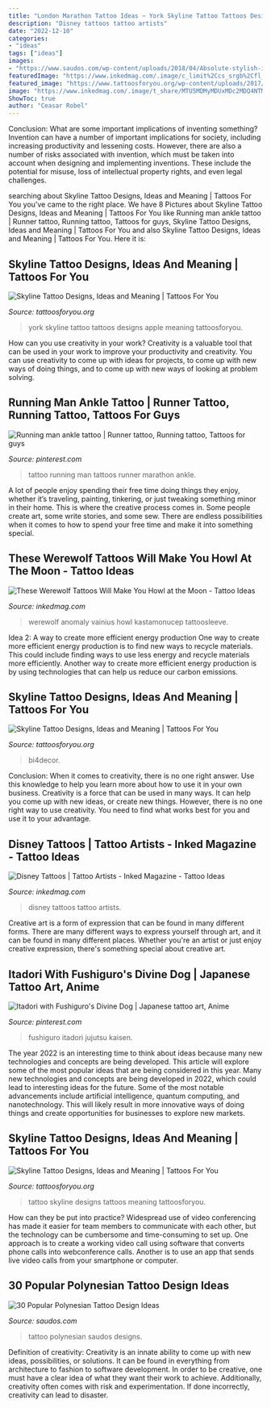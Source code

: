 ```yaml
---
title: "London Marathon Tattoo Ideas ~ York Skyline Tattoo Tattoos Designs Apple Meaning Tattoosforyou"
description: "Disney tattoos tattoo artists"
date: "2022-12-10"
categories:
- "ideas"
tags: ["ideas"]
images:
- "https://www.saudos.com/wp-content/uploads/2018/04/Absolute-stylish-ideas-of-back-tattoo.jpg"
featuredImage: "https://www.inkedmag.com/.image/c_limit%2Ccs_srgb%2Cfl_progressive%2Cq_auto:good%2Cw_700/MTc2MDQ4MTMxMTQwNTYwNzc1/9a2ec9a7be08ff4f6b5086606926df91.jpg"
featured_image: "https://www.tattoosforyou.org/wp-content/uploads/2017/09/New-York-Skyline-Tattoo.jpg"
image: "https://www.inkedmag.com/.image/t_share/MTU5MDMyMDUxMDc2MDQ4NTMz/disneytattoos.jpg"
ShowToc: true
author: "Ceasar Robel"
---
```



Conclusion: What are some important implications of inventing something?
Invention can have a number of important implications for society, including increasing productivity and lessening costs. However, there are also a number of risks associated with invention, which must be taken into account when designing and implementing inventions. These include the potential for misuse, loss of intellectual property rights, and even legal challenges.

	

		
searching about Skyline Tattoo Designs, Ideas and Meaning | Tattoos For You you've came to the right place. We have 8 Pictures about Skyline Tattoo Designs, Ideas and Meaning | Tattoos For You like Running man ankle tattoo | Runner tattoo, Running tattoo, Tattoos for guys, Skyline Tattoo Designs, Ideas and Meaning | Tattoos For You and also Skyline Tattoo Designs, Ideas and Meaning | Tattoos For You. Here it is:
		
    
## Skyline Tattoo Designs, Ideas And Meaning | Tattoos For You

<img loading=lazy src="https://www.tattoosforyou.org/wp-content/uploads/2017/09/New-York-Skyline-Tattoo.jpg" onerror="this.onerror=null;this.src='https://tse4.mm.bing.net/th?id=OIP.VPxabt_KJnRaaKJV6zhaowHaHa&amp;pid=15.1';" alt="Skyline Tattoo Designs, Ideas and Meaning | Tattoos For You">

_Source: tattoosforyou.org_

>york skyline tattoo tattoos designs apple meaning tattoosforyou. 

	

How can you use creativity in your work?
Creativity is a valuable tool that can be used in your work to improve your productivity and creativity. You can use creativity to come up with ideas for projects, to come up with new ways of doing things, and to come up with new ways of looking at problem solving.

    
## Running Man Ankle Tattoo | Runner Tattoo, Running Tattoo, Tattoos For Guys

<img loading=lazy src="https://i.pinimg.com/736x/e8/ed/ee/e8edee5987ce16b0aa58a0f5b9351969--running-man-marathon-tattoo.jpg" onerror="this.onerror=null;this.src='https://tse4.mm.bing.net/th?id=OIP.b-aAyLZVO9rPsPkzu-0_jQHaJ6&amp;pid=15.1';" alt="Running man ankle tattoo | Runner tattoo, Running tattoo, Tattoos for guys">

_Source: pinterest.com_

>tattoo running man tattoos runner marathon ankle. 

	

A lot of people enjoy spending their free time doing things they enjoy, whether it’s traveling, painting, tinkering, or just tweaking something minor in their home. This is where the creative process comes in. Some people create art, some write stories, and some sew. There are endless possibilities when it comes to how to spend your free time and make it into something special.

    
## These Werewolf Tattoos Will Make You Howl At The Moon - Tattoo Ideas

<img loading=lazy src="https://www.inkedmag.com/.image/c_limit%2Ccs_srgb%2Cfl_progressive%2Cq_auto:good%2Cw_700/MTc2MDQ4MTMxMTQwNTYwNzc1/9a2ec9a7be08ff4f6b5086606926df91.jpg" onerror="this.onerror=null;this.src='https://tse2.mm.bing.net/th?id=OIP.eHvATitXRQJLVrZFYNW_JwHaKe&amp;pid=15.1';" alt="These Werewolf Tattoos Will Make You Howl at the Moon - Tattoo Ideas">

_Source: inkedmag.com_

>werewolf anomaly vainius howl kastamonucep tattoosleeve. 

	

Idea 2: A way to create more efficient energy production
One way to create more efficient energy production is to find new ways to recycle materials. This could include finding ways to use less energy and recycle materials more efficiently. Another way to create more efficient energy production is by using technologies that can help us reduce our carbon emissions.

    
## Skyline Tattoo Designs, Ideas And Meaning | Tattoos For You

<img loading=lazy src="https://www.tattoosforyou.org/wp-content/uploads/2017/09/Chicago-Skyline-Tattoos.jpg" onerror="this.onerror=null;this.src='https://tse2.mm.bing.net/th?id=OIP.MUemWg561qfMcEWNRHh_1AHaEc&amp;pid=15.1';" alt="Skyline Tattoo Designs, Ideas and Meaning | Tattoos For You">

_Source: tattoosforyou.org_

>bi4decor. 

	

Conclusion: When it comes to creativity, there is no one right answer. Use this knowledge to help you learn more about how to use it in your own business.
Creativity is a force that can be used in many ways. It can help you come up with new ideas, or create new things. However, there is no one right way to use creativity. You need to find what works best for you and use it to your advantage.

    
## Disney Tattoos | Tattoo Artists - Inked Magazine - Tattoo Ideas

<img loading=lazy src="https://www.inkedmag.com/.image/t_share/MTU5MDMyMDUxMDc2MDQ4NTMz/disneytattoos.jpg" onerror="this.onerror=null;this.src='https://tse4.mm.bing.net/th?id=OIP.5y-WRvzBfVsZCd0uMY2HigHaHa&amp;pid=15.1';" alt="Disney Tattoos | Tattoo Artists - Inked Magazine - Tattoo Ideas">

_Source: inkedmag.com_

>disney tattoos tattoo artists. 

	

Creative art is a form of expression that can be found in many different forms. There are many different ways to express yourself through art, and it can be found in many different places. Whether you're an artist or just enjoy creative expression, there's something special about creative art.

    
## Itadori With Fushiguro&#039;s Divine Dog | Japanese Tattoo Art, Anime

<img loading=lazy src="https://i.pinimg.com/736x/37/4e/c3/374ec32e0f23e41e917896829e6f3d82.jpg" onerror="this.onerror=null;this.src='https://tse2.mm.bing.net/th?id=OIP.fzz6WMtZ6M9A-8uqmm-esAHaFj&amp;pid=15.1';" alt="Itadori with Fushiguro&#039;s Divine Dog | Japanese tattoo art, Anime">

_Source: pinterest.com_

>fushiguro itadori jujutsu kaisen. 

	

The year 2022 is an interesting time to think about ideas because many new technologies and concepts are being developed. This article will explore some of the most popular ideas that are being considered in this year.
Many new technologies and concepts are being developed in 2022, which could lead to interesting ideas for the future. Some of the most notable advancements include artificial intelligence, quantum computing, and nanotechnology. This will likely result in more innovative ways of doing things and create opportunities for businesses to explore new markets.

    
## Skyline Tattoo Designs, Ideas And Meaning | Tattoos For You

<img loading=lazy src="https://www.tattoosforyou.org/wp-content/uploads/2017/09/City-Skyline-Tattoo.jpg" onerror="this.onerror=null;this.src='https://tse3.mm.bing.net/th?id=OIP.qqOxj0vWyNfWYsdBV3nK4gHaFj&amp;pid=15.1';" alt="Skyline Tattoo Designs, Ideas and Meaning | Tattoos For You">

_Source: tattoosforyou.org_

>tattoo skyline designs tattoos meaning tattoosforyou. 

	

How can they be put into practice?
Widespread use of video conferencing has made it easier for team members to communicate with each other, but the technology can be cumbersome and time-consuming to set up. One approach is to create a working video call using software that converts phone calls into webconference calls. Another is to use an app that sends live video calls from your smartphone or computer.

    
## 30 Popular Polynesian Tattoo Design Ideas

<img loading=lazy src="https://www.saudos.com/wp-content/uploads/2018/04/Absolute-stylish-ideas-of-back-tattoo.jpg" onerror="this.onerror=null;this.src='https://tse3.mm.bing.net/th?id=OIP.HZQpYAGmttAbwDIhfQS1PgHaLL&amp;pid=15.1';" alt="30 Popular Polynesian Tattoo Design Ideas">

_Source: saudos.com_

>tattoo polynesian saudos designs. 

	

Definition of creativity:
Creativity is an innate ability to come up with new ideas, possibilities, or solutions. It can be found in everything from architecture to fashion to software development. In order to be creative, one must have a clear idea of what they want their work to achieve. Additionally, creativity often comes with risk and experimentation. If done incorrectly, creativity can lead to disaster.

